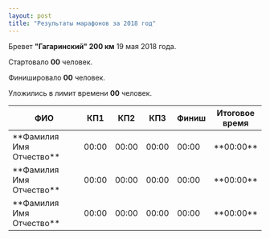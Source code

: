 ```yaml
---
layout: post
title: "Результаты марафонов за 2018 год"
---
```


Бревет **"Гагаринский" 200 км** 19 мая 2018 года.

Стартовало **00** человек.

Финишировало **00** человек.

Уложились в лимит времени **00** человек.

<table>
<colgroup>
<col width="40%" />
<col width="10%" />
<col width="10%" />  
<col width="10%" />
<col width="10%" />
<col width="20%" />
</colgroup>
<thead>
<tr class="header">
<th align="center">ФИО</th>
<th align="center">КП1</th>
<th align="center">КП2</th>  
<th align="center">КП3</th>  
<th align="center">Финиш</th>  
<th align="center">Итоговое время</th>
</tr>
</thead>
<tbody>
<tr>
<td markdown="span">**Фамилия Имя Отчество**</td>
<td markdown="span">00:00</td>
<td markdown="span">00:00</td>
<td markdown="span">00:00</td>
<td markdown="span">00:00</td>
<td markdown="span" align="center">**00:00**</td>
</tr>
<tr>
<td markdown="span">**Фамилия Имя Отчество**</td>
<td markdown="span">00:00</td>
<td markdown="span">00:00</td>
<td markdown="span">00:00</td>
<td markdown="span">00:00</td>
<td markdown="span" align="center">**00:00**</td>
</tr>
  <tr>
<td markdown="span">**Фамилия Имя Отчество**</td>
<td markdown="span">00:00</td>
<td markdown="span">00:00</td>
<td markdown="span">00:00</td>
<td markdown="span">00:00</td>
<td markdown="span" align="center">**00:00**</td>
</tr>
</tbody>
</table>

